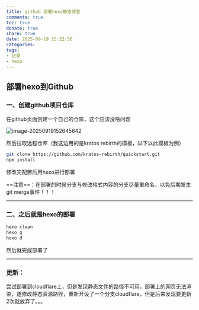 ```yaml
---
title: github 部署hexo静态博客
comments: true
toc: true
donate: true
share: true
date: 2025-09-19 15:22:56
categories:
tags:
- 记录
- hexo
---
```


## 部署hexo到Github

### 一、创建github项目仓库

在github页面创建一个自己的仓库，这个应该没啥问题

![image-20250919152645642](152543.png)

然后拉取远程仓库（我这边用的是kratos rebirth的模板，以下以此模板为例）

```bash
git clone https://github.com/kratos-rebirth/quickstart.git
npm install


```

修改完配置后用hexo进行部署

==注意==：在部署的时候分支与修改格式内容的分支尽量重命名，以免后期发生git merge事件！！！

------

### 二、之后就是hexo的部署

```bash
hexo clean
hexo g
hexo d
```

然后就完成部署了

-----

### 更新：

尝试部署到cloudflare上，但是发现静态文件的路径不可用，部署上的网页无法渲染，遂修改静态资源路径，重新开设了一个分支cloudflare，但是后来发现要更新2次就放弃了。。。

